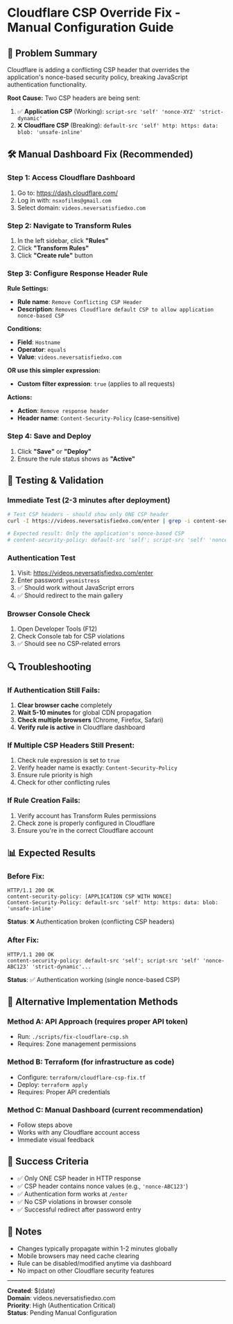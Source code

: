 # Cloudflare CSP Override Fix - Manual Configuration Guide

## 🎯 **Problem Summary**
Cloudflare is adding a conflicting CSP header that overrides the application's nonce-based security policy, breaking JavaScript authentication functionality.

**Root Cause:** Two CSP headers are being sent:
1. ✅ **Application CSP** (Working): `script-src 'self' 'nonce-XYZ' 'strict-dynamic'`
2. ❌ **Cloudflare CSP** (Breaking): `default-src 'self' http: https: data: blob: 'unsafe-inline'`

## 🛠️ **Manual Dashboard Fix (Recommended)**

### **Step 1: Access Cloudflare Dashboard**
1. Go to: https://dash.cloudflare.com/
2. Log in with: `nsxofilms@gmail.com`
3. Select domain: `videos.neversatisfiedxo.com`

### **Step 2: Navigate to Transform Rules**
1. In the left sidebar, click **"Rules"**
2. Click **"Transform Rules"**
3. Click **"Create rule"** button

### **Step 3: Configure Response Header Rule**
**Rule Settings:**
- **Rule name**: `Remove Conflicting CSP Header`
- **Description**: `Removes Cloudflare default CSP to allow application nonce-based CSP`

**Conditions:**
- **Field**: `Hostname`
- **Operator**: `equals`
- **Value**: `videos.neversatisfiedxo.com`

**OR use this simpler expression:**
- **Custom filter expression**: `true` (applies to all requests)

**Actions:**
- **Action**: `Remove response header`
- **Header name**: `Content-Security-Policy` (case-sensitive)

### **Step 4: Save and Deploy**
1. Click **"Save"** or **"Deploy"**
2. Ensure the rule status shows as **"Active"**

## 🧪 **Testing & Validation**

### **Immediate Test (2-3 minutes after deployment)**
```bash
# Test CSP headers - should show only ONE CSP header
curl -I https://videos.neversatisfiedxo.com/enter | grep -i content-security-policy

# Expected result: Only the application's nonce-based CSP
# content-security-policy: default-src 'self'; script-src 'self' 'nonce-XXXXX' 'strict-dynamic'...
```

### **Authentication Test**
1. Visit: https://videos.neversatisfiedxo.com/enter
2. Enter password: `yesmistress`
3. ✅ Should work without JavaScript errors
4. ✅ Should redirect to the main gallery

### **Browser Console Check**
1. Open Developer Tools (F12)
2. Check Console tab for CSP violations
3. ✅ Should see no CSP-related errors

## 🔍 **Troubleshooting**

### **If Authentication Still Fails:**
1. **Clear browser cache** completely
2. **Wait 5-10 minutes** for global CDN propagation
3. **Check multiple browsers** (Chrome, Firefox, Safari)
4. **Verify rule is active** in Cloudflare dashboard

### **If Multiple CSP Headers Still Present:**
1. Check rule expression is set to `true`
2. Verify header name is exactly: `Content-Security-Policy`
3. Ensure rule priority is high
4. Check for other conflicting rules

### **If Rule Creation Fails:**
1. Verify account has Transform Rules permissions
2. Check zone is properly configured in Cloudflare
3. Ensure you're in the correct Cloudflare account

## 📊 **Expected Results**

### **Before Fix:**
```http
HTTP/1.1 200 OK
content-security-policy: [APPLICATION CSP WITH NONCE]
Content-Security-Policy: default-src 'self' http: https: data: blob: 'unsafe-inline'
```
**Status**: ❌ Authentication broken (conflicting CSP headers)

### **After Fix:**
```http
HTTP/1.1 200 OK
content-security-policy: default-src 'self'; script-src 'self' 'nonce-ABC123' 'strict-dynamic'...
```
**Status**: ✅ Authentication working (single nonce-based CSP)

## 🚀 **Alternative Implementation Methods**

### **Method A: API Approach** (requires proper API token)
- Run: `./scripts/fix-cloudflare-csp.sh`
- Requires: Zone management permissions

### **Method B: Terraform** (for infrastructure as code)
- Configure: `terraform/cloudflare-csp-fix.tf`
- Deploy: `terraform apply`
- Requires: Proper API credentials

### **Method C: Manual Dashboard** (current recommendation)
- Follow steps above
- Works with any Cloudflare account access
- Immediate visual feedback

## 🎯 **Success Criteria**
- ✅ Only ONE CSP header in HTTP response
- ✅ CSP header contains nonce values (e.g., `'nonce-ABC123'`)
- ✅ Authentication form works at `/enter`
- ✅ No CSP violations in browser console
- ✅ Successful redirect after password entry

## 📝 **Notes**
- Changes typically propagate within 1-2 minutes globally
- Mobile browsers may need cache clearing
- Rule can be disabled/modified anytime via dashboard
- No impact on other Cloudflare security features

---
**Created**: $(date)  
**Domain**: videos.neversatisfiedxo.com  
**Priority**: High (Authentication Critical)  
**Status**: Pending Manual Configuration